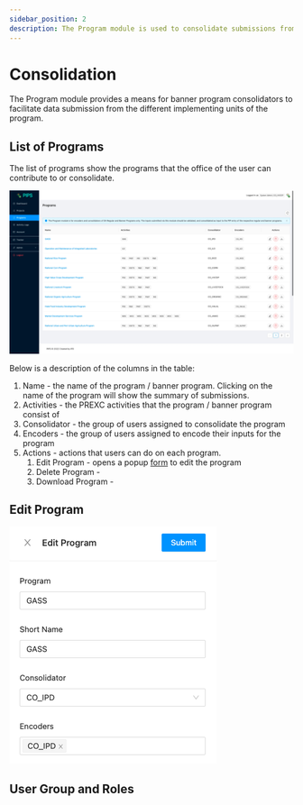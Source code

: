 ```yaml
---
sidebar_position: 2
description: The Program module is used to consolidate submissions from implementing units.
---
```


# Consolidation

The Program module provides a means for banner program consolidators to facilitate data submission from
the different implementing units of the program.

## List of Programs

The list of programs show the programs that the office of the user can contribute to or consolidate.

![list of programs](../screenshots/programs.png)

Below is a description of the columns in the table:

1. Name - the name of the program / banner program. Clicking on the name of the program
will show the summary of submissions.
2. Activities - the PREXC activities that the program / banner program consist of
3. Consolidator - the group of users assigned to consolidate the program
4. Encoders - the group of users assigned to encode their inputs for the program 
5. Actions - actions that users can do on each program.
   1. Edit Program - opens a popup [form](#edit-program) to edit the program
   2. Delete Program - 
   3. Download Program - 

## Edit Program

![Edit program](../screenshots/edit-program.png)

## User Group and Roles

